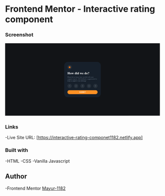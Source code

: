 # Frontend Mentor - Interactive rating component

### Screenshot
![](screenshot/screenshot.png)

### Links
-Live Site URL:
[https://interactive-rating-componet1182.netlify.app]

### Built with
-HTML
-CSS
-Vanilla Javascript

## Author
-Frontend Mentor
[Mayur-1182](https://www.frontendmentor.io/profile/Mayur-1182)

